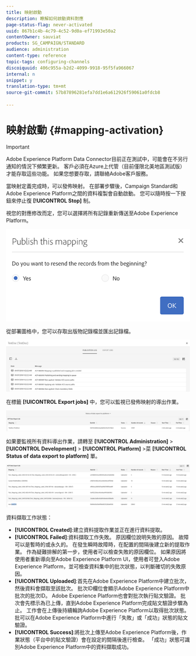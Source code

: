 ```yaml
---
title: 映射啟動
description: 瞭解如何啟動資料對應
page-status-flag: never-activated
uuid: 867b1c4b-4c79-4c52-9d0a-ef71993e50a2
contentOwner: sauviat
products: SG_CAMPAIGN/STANDARD
audience: administration
content-type: reference
topic-tags: configuring-channels
discoiquuid: 406c955a-b2d2-4099-9918-95f5fa966067
internal: n
snippet: y
translation-type: tm+mt
source-git-commit: 57b87896281efa7dd1e6a612926f59061a0fdcb8

---
```



# 映射啟動 {#mapping-activation}

>[!IMPORTANT]
>
>Adobe Experience Platform Data Connector目前正在測試中，可能會在不另行通知的情況下頻繁更新。 客戶必須在Azure上代管（目前僅限北美地區測試版）才能存取這些功能。 如果您想要存取，請聯絡Adobe客戶服務。

當映射定義完成時，可以發佈映射。 在部署步驟後，Campaign Standard和Adobe Experience Platform之間的資料複製會自動啟動。 您可以隨時按一下按鈕來停止復 **[!UICONTROL Stop]** 制。

視您的對應修改而定，您可以選擇將所有記錄重新傳送至Adobe Experience Platform。

![](assets/aep_publishmapping.png)

從部署圖格中，您可以存取出版物記錄檔並匯出記錄檔。

![](assets/aep_publog.png)

在標籤 **[!UICONTROL Export jobs]** 中，您可以監視已發佈映射的導出作業。

![](assets/aep_jobstatus.png)

如果要監視所有資料導出作業，請轉至 **[!UICONTROL Administration]** > **[!UICONTROL Development]** > **[!UICONTROL Platform]** >菜 **[!UICONTROL Status of data export to platform]** 單。

![](assets/aep_statusmapping.png)

資料擷取工作狀態：

* **[!UICONTROL Created]**:建立資料提取作業並正在進行資料提取。
* **[!UICONTROL Failed]**:資料擷取工作失敗。 原因欄位說明失敗的原因。 故障可以是暫時的或永久的。 在發生瞬時故障時，在配置的間隔後建立新的提取作業。 作為疑難排解的第一步，使用者可以檢查失敗的原因欄位。 如果原因將使用者重新導向至Adobe Experience Platform UI，使用者可登入Adobe Experience Platform，並可檢查資料集中的批次狀態，以判斷確切的失敗原因。
* **[!UICONTROL Uploaded]**:首先在Adobe Experience Platform中建立批次，然後資料會擷取至該批次。 批次ID欄位會顯示Adobe Experience Platform中批次的批次ID。 Adobe Experience Platform也會對批次執行貼文驗證。 批次會先標示為已上傳，直到Adobe Experience Platform完成貼文驗證步驟為止。 工作會在上傳後持續輪詢Adobe Experience Platform以取得批次狀態。 批可以在Adobe Experience Platform中進行「失敗」或「成功」狀態的貼文驗證。
* **[!UICONTROL Success]**:將批次上傳至Adobe Experience Platform後，作業狀態（平台中的貼文驗證）會在設定的間隔後進行檢查。 「成功」狀態可識別Adobe Experience Platform中的資料擷取成功。
